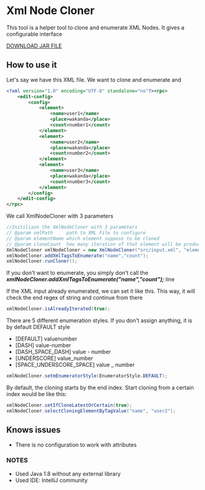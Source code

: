 # Xml Node Cloner

This tool is a helper tool to clone and enumerate XML Nodes. It gives a configurable interface

[DOWNLOAD JAR FILE](https://github.com/tataelm/XmlNodeCloner/raw/master/out/artifacts/XmlNodeCloner_jar/XmlNodeCloner.jar)

## How to use it

Let's say we have this XML file. We want to clone <element> and enumerate <name> and <count>
```xml
<?xml version="1.0" encoding="UTF-8" standalone="no"?><rpc>
    <edit-config>
        <config>
            <element>
                <name>user1</name>
                <place>wakanda</place>
                <count>number1</count>
            </element>
            <element>
                <name>user2</name>
                <place>wakanda</place>
                <count>number2</count>
            </element>
            <element>
                <name>user3</name>
                <place>wakanda</place>
                <count>number3</count>
            </element>
		</config>
    </edit-config>
</rpc>
```

We call XmlNodeCloner with 3 parameters

```java
//Initiliaze the XmlNodeCloner with 3 parameters
// @param xmlPath     path to XML File to configure
// @param elementName which element suppose to be cloned
// @param cloneCount  how many iteration of that element will be produced 
XmlNodeCloner xmlNodeCloner = new XmlNodeCloner("src/input.xml", "element", 2);
xmlNodeCloner.addXmlTagsToEnumerate("name","count");
xmlNodeCloner.runCloner();
```

If you don't want to enumerate, you simply don't call the ***xmlNodeCloner.addXmlTagsToEnumerate("name","count");*** line


If the XML input already enumerated, we can set it like this. This way, it will check the end regex of string and continue from there
```java
xmlNodeCloner.isAlreadyIterated(true);
```

There are 5 different enumeration styles. If you don't assign anything, it is by default DEFAULT style
  - [DEFAULT] valuenumber
  - [DASH] value-number
  - [DASH_SPACE_DASH] value - number
  - [UNDERSCORE] value_number
  - [SPACE_UNDERSCORE_SPACE] value _ number
   
```java
xmlNodeCloner.setmEnumeratorStyle(EnumeratorStyle.DEFAULT);
```

By default, the cloning starts by the end index. Start cloning from a certain index would be like this:
```java
xmlNodeCloner.setIfCloneLatestOrCertain(true);
xmlNodeCloner.selectCloningElementByTagValue("name", "user2");
```

## Knows issues
  - There is no configuration to work with attributes



### NOTES
  - Used Java 1.8 without any external library
  - Used IDE: IntelliJ community

